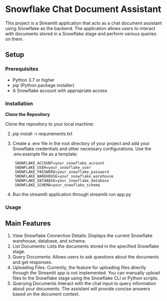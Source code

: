 # Snowflake Chat Document Assistant

This project is a Streamlit application that acts as a chat document assistant using Snowflake as the backend. The application allows users to interact with documents stored in a Snowflake stage and perform various queries on them.

## Setup

### Prerequisites

- Python 3.7 or higher
- pip (Python package installer)
- A Snowflake account with appropriate access

### Installation

 **Clone the Repository**

   Clone the repository to your local machine:


2. pip install -r requirements.txt
3. Create a .env file in the root directory of your project and add your Snowflake credentials and other necessary configurations. Use the .env.example file as a template:

        SNOWFLAKE_ACCOUNT=your_snowflake_account
        SNOWFLAKE_USER=your_snowflake_user
        SNOWFLAKE_PASSWORD=your_snowflake_password
        SNOWFLAKE_WAREHOUSE=your_snowflake_warehouse
        SNOWFLAKE_DATABASE=your_snowflake_database
        SNOWFLAKE_SCHEMA=your_snowflake_schema

4. Run the streamlit application through streamlit run app.py



### Usage
## Main Features

1. View Snowflake Connection Details: Displays the current Snowflake warehouse, database, and schema.
2. List Documents: Lists the documents stored in the specified Snowflake stage.
3. Query Documents: Allows users to ask questions about the documents and get responses.
4. Uploading Files:
    Currently, the feature for uploading files directly through the Streamlit app is not implemented. You can manually upload files to the Snowflake stage using the Snowflake CLI or Python scripts.
5. Querying Documents
    Interact with the chat input to query information about your documents. The assistant will provide concise answers based on the document context.




